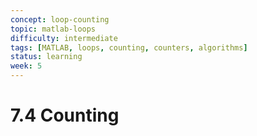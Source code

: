 ```yaml
---
concept: loop-counting
topic: matlab-loops
difficulty: intermediate
tags: [MATLAB, loops, counting, counters, algorithms]
status: learning
week: 5
---
```


# 7.4 Counting